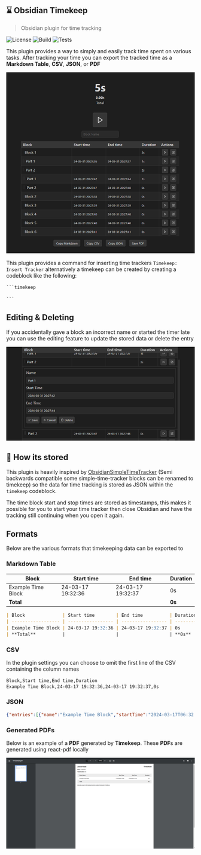 ## ⌛ Obsidian Timekeep

> Obsidian plugin for time tracking

![License](https://img.shields.io/github/license/jacobtread/obsidian-timekeep?style=for-the-badge)
![Build](https://img.shields.io/github/actions/workflow/status/jacobtread/obsidian-timekeep/build.yml?style=for-the-badge)
![Tests](https://img.shields.io/github/actions/workflow/status/jacobtread/obsidian-timekeep/tests.yml?style=for-the-badge)


This plugin provides a way to simply and easily track time spent on various tasks. After tracking your time you can export the tracked time as a **Markdown Table**, **CSV**, **JSON**, or **PDF** 

![Tracker](images/tracker.png)


This plugin provides a command for inserting time trackers `Timekeep: Insert Tracker` alternatively a timekeep can be created by creating a codeblock like the following:

````
```timekeep

```
````

## Editing & Deleting

If you accidentally gave a block an incorrect name or started the timer late you can use the editing feature to update the stored data or delete the entry 

![Editing](images/editing.png)

## 👀 How its stored

This plugin is heavily inspired by [ObsidianSimpleTimeTracker](https://github.com/Ellpeck/ObsidianSimpleTimeTracker) (Semi backwards compatible some simple-time-tracker blocks can be renamed to timekeep) so the data for time tracking is stored as JSON within the `timekeep` codeblock.

The time block start and stop times are stored as timestamps, this makes it possible for you to start your time tracker then close Obsidian and have the tracking still continuing when you open it again.

## Formats

Below are the various formats that timekeeping data can be exported to

### Markdown Table


| Block              | Start time        | End time          | Duration |
| ------------------ | ----------------- | ----------------- | -------- |
| Example Time Block | 24-03-17 19:32:36 | 24-03-17 19:32:37 | 0s       |
| **Total**          |                   |                   | **0s**   |


```md
| Block              | Start time        | End time          | Duration |
| ------------------ | ----------------- | ----------------- | -------- |
| Example Time Block | 24-03-17 19:32:36 | 24-03-17 19:32:37 | 0s       |
| **Total**          |                   |                   | **0s**   |
```

### CSV

In the plugin settings you can choose to omit the first line of the CSV containing the column names

```csv
Block,Start time,End time,Duration
Example Time Block,24-03-17 19:32:36,24-03-17 19:32:37,0s
```

### JSON

```json
{"entries":[{"name":"Example Time Block","startTime":"2024-03-17T06:32:36.118Z","endTime":"2024-03-17T06:32:37.012Z","subEntries":null}]}
```

### Generated PDFs

Below is an example of a **PDF** generated by **Timekeep**. These **PDF**s are generated using react-pdf locally

![Generated PDF](images/pdf.png)

